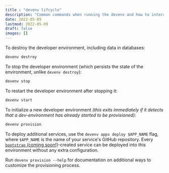 ```yaml
---
title : "devenv lifcycle"
description: "Common commands when running the devenv and how to interact with one"
date: 2022-05-09
lastmod: 2022-05-09
draft: false
images: []
---
```


To destroy the developer environment, including data in databases:

```bash
devenv destroy
```

To stop the developer environment (which persists the state of the environment, unlike `devenv destroy`):

```bash
devenv stop
```

To restart the developer environment after stopping it:

```bash
devenv start
```

To initialize a new developer environment _(this exits immediately if it detects that a
dev-environment has already started to be provisioned)_:

```bash
devenv provision
```

To deploy additional services, use the `devenv apps deploy $APP_NAME` flag, where `$APP_NAME` is the name
of your service's GitHub repository. Every [`bootstrap` (coming soon!)](https://github.com/getoutreach/bootstrap)-created
service can be deployed into this environment without any extra configuration.

Run `devenv provision --help` for documentation on additional ways to customize the
provisioning process.
